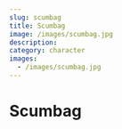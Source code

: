 ```yaml
---
slug: scumbag
title: Scumbag
image: /images/scumbag.jpg
description:
category: character
images:
  - /images/scumbag.jpg
---
```


# Scumbag
